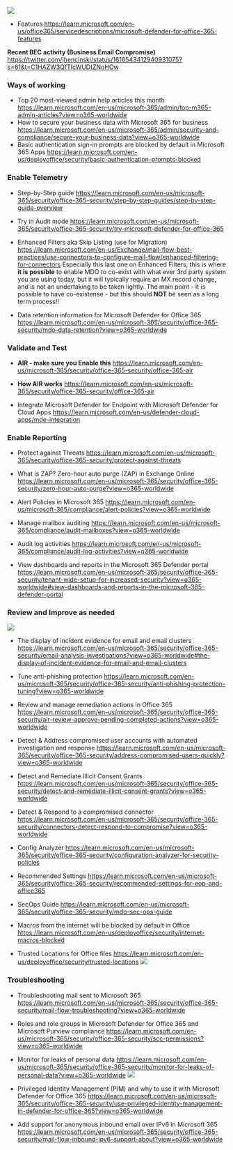![](https://encrypted-tbn0.gstatic.com/images?q=tbn:ANd9GcRUjkG9-rGdaKbfcCGtM3GzTaUfsSxcTmSsSg&usqp=CAU)

-   Features
<https://learn.microsoft.com/en-us/office365/servicedescriptions/microsoft-defender-for-office-365-features>


**Recent BEC activity (Business Email Compromise)**
<https://twitter.com/jhencinski/status/1616543412940931075?s=61&t=C1HAZW3QfTIcWUDtZNoHOw>



### **Ways of working**

-   Top 20 most-viewed admin help articles this month
<https://learn.microsoft.com/en-us/microsoft-365/admin/top-m365-admin-articles?view=o365-worldwide>
-   How to secure your business data with Microsoft 365 for business
<https://learn.microsoft.com/en-us/microsoft-365/admin/security-and-compliance/secure-your-business-data?view=o365-worldwide>
-   Basic authentication sign-in prompts are blocked by default in Microsoft 365 Apps
<https://learn.microsoft.com/en-us/deployoffice/security/basic-authentication-prompts-blocked>



### **Enable Telemetry**

-   Step-by-Step guide
<https://learn.microsoft.com/en-us/microsoft-365/security/office-365-security/step-by-step-guides/step-by-step-guide-overview>

-   Try in Audit mode
<https://learn.microsoft.com/en-us/microsoft-365/security/office-365-security/try-microsoft-defender-for-office-365>

-   Enhanced Filters aka Skip Listing (use for Migration)
<https://learn.microsoft.com/en-us/Exchange/mail-flow-best-practices/use-connectors-to-configure-mail-flow/enhanced-filtering-for-connectors>
Especially this last one on Enhanced Filters, this is where **it is possible** to enable MDO to co-exist with what ever 3rd party system you are using today, but it will typically require an MX record change, and is not an undertaking to be taken lightly. The main point - it is possible to have co-existense - but this should **NOT** be seen as a long term process!!   

-   Data retention information for Microsoft Defender for Office 365
<https://learn.microsoft.com/en-us/microsoft-365/security/office-365-security/mdo-data-retention?view=o365-worldwide>

### **Validate and Test**

-   **AIR - make sure you Enable this**
<https://learn.microsoft.com/en-us/microsoft-365/security/office-365-security/office-365-air>
-   **How AIR works** 
<https://learn.microsoft.com/en-us/microsoft-365/security/office-365-security/office-365-air>

-   Integrate Microsoft Defender for Endpoint with Microsoft Defender for Cloud Apps
<https://learn.microsoft.com/en-us/defender-cloud-apps/mde-integration>


### **Enable Reporting**

-   Protect against Threats
<https://learn.microsoft.com/en-us/microsoft-365/security/office-365-security/protect-against-threats>

-   What is ZAP? Zero-hour auto purge (ZAP) in Exchange Online
<https://learn.microsoft.com/en-us/microsoft-365/security/office-365-security/zero-hour-auto-purge?view=o365-worldwide>

-   Alert Policies in Microsoft 365
<https://learn.microsoft.com/en-us/microsoft-365/compliance/alert-policies?view=o365-worldwide>

-   Manage mailbox auditing
<https://learn.microsoft.com/en-us/microsoft-365/compliance/audit-mailboxes?view=o365-worldwide>

-   Audit log activities
<https://learn.microsoft.com/en-us/microsoft-365/compliance/audit-log-activities?view=o365-worldwide>

-   View dashboards and reports in the Microsoft 365 Defender portal
<https://learn.microsoft.com/en-us/microsoft-365/security/office-365-security/tenant-wide-setup-for-increased-security?view=o365-worldwide#view-dashboards-and-reports-in-the-microsoft-365-defender-portal>

### **Review and Improve as needed**

![](https://learn.microsoft.com/en-us/microsoft-365/media/email-analysis-investigations/email-analysis-evidence-example.png?view=o365-worldwide)

-   The display of incident evidence for email and email clusters
<https://learn.microsoft.com/en-us/microsoft-365/security/office-365-security/email-analysis-investigations?view=o365-worldwide#the-display-of-incident-evidence-for-email-and-email-clusters>

-   Tune anti-phishing protection
<https://learn.microsoft.com/en-us/microsoft-365/security/office-365-security/anti-phishing-protection-tuning?view=o365-worldwide>

-   Review and manage remediation actions in Office 365
<https://learn.microsoft.com/en-us/microsoft-365/security/office-365-security/air-review-approve-pending-completed-actions?view=o365-worldwide>

-   Detect & Address compromised user accounts with automated investigation and response
<https://learn.microsoft.com/en-us/microsoft-365/security/office-365-security/address-compromised-users-quickly?view=o365-worldwide>

-   Detect and Remediate Illicit Consent Grants
<https://learn.microsoft.com/en-us/microsoft-365/security/office-365-security/detect-and-remediate-illicit-consent-grants?view=o365-worldwide>

-   Detect & Respond to a compromised connector
<https://learn.microsoft.com/en-us/microsoft-365/security/office-365-security/connectors-detect-respond-to-compromise?view=o365-worldwide>

-   Config Analyzer
<https://learn.microsoft.com/en-us/microsoft-365/security/office-365-security/configuration-analyzer-for-security-policies>

-   Recommended Settings
<https://learn.microsoft.com/en-us/microsoft-365/security/office-365-security/recommended-settings-for-eop-and-office365>

-   SecOps Guide
<https://learn.microsoft.com/en-us/microsoft-365/security/office-365-security/mdo-sec-ops-guide>

-   Macros from the internet will be blocked by default in Office
<https://learn.microsoft.com/en-us/deployoffice/security/internet-macros-blocked>

-   Trusted Locations for Office files
<https://learn.microsoft.com/en-us/deployoffice/security/trusted-locations>
![](https://learn.microsoft.com/en-us/deployoffice/images/security/trusted-locations-flowchart.png)


### **Troubleshooting**

-   Troubleshooting mail sent to Microsoft 365
<https://learn.microsoft.com/en-us/microsoft-365/security/office-365-security/mail-flow-troubleshooting?view=o365-worldwide>

-   Roles and role groups in Microsoft Defender for Office 365 and Microsoft Purview compliance
<https://learn.microsoft.com/en-us/microsoft-365/security/office-365-security/scc-permissions?view=o365-worldwide>

-   Monitor for leaks of personal data
<https://learn.microsoft.com/en-us/microsoft-365/security/office-365-security/monitor-for-leaks-of-personal-data?view=o365-worldwide>
![](https://learn.microsoft.com/en-us/microsoft-365/media/monitor-for-leaks-of-personal-data-image1.png?view=o365-worldwide)

-   Privileged Identity Management (PIM) and why to use it with Microsoft Defender for Office 365
<https://learn.microsoft.com/en-us/microsoft-365/security/office-365-security/use-privileged-identity-management-in-defender-for-office-365?view=o365-worldwide>

-   Add support for anonymous inbound email over IPv6 in Microsoft 365
<https://learn.microsoft.com/en-us/microsoft-365/security/office-365-security/mail-flow-inbound-ipv6-support-about?view=o365-worldwide>

